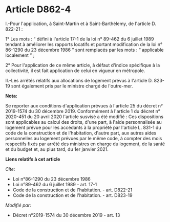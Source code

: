 # Article D862-4

I.-Pour l'application, à Saint-Martin et à Saint-Barthélemy, de l'article D. 822-21 : 

1° Les mots : “ défini à l'article 17-1 de la loi n° 89-462 du 6 juillet 1989 tendant à améliorer les rapports locatifs et
portant modification de la loi n° 86-1290 du 23 décembre 1986 ” sont remplacés par les mots : “ applicable localement ” ; 

2° Pour l'application de ce même article, à défaut d'indice spécifique à la collectivité, il est fait application de celui en
vigueur en métropole. 

II.-Les arrêtés relatifs aux allocations de logement prévus à l'article D. 823-19 sont également pris par le ministre chargé
de l'outre-mer.

**Nota:**

Se reporter aux conditions d'application prévues à l'article 25 du décret n° 2019-1574 du 30 décembre 2019. Conformément à
l'article 1 du décret n° 2020-451 du 20 avril 2020 l'article susvisé a été modifié : Ces dispositions sont applicables au
calcul des droits, d'une part, à l'aide personnalisée au logement prévue pour les accédants à la propriété par l'article L.
831-1 du code de la construction et de l'habitation, d'autre part, aux autres aides personnelles au logement prévues par le
même code, à compter des mois respectifs fixés par arrêté des ministres en charge du logement, de la santé et du budget et,
au plus tard, du 1er janvier 2021.

**Liens relatifs à cet article**

_Cite_:

  - Loi n°86-1290 du 23 décembre 1986
  - Loi n°89-462 du 6 juillet 1989 - art. 17-1
  - Code de la construction et de l'habitation. - art. D822-21
  - Code de la construction et de l'habitation. - art. D823-19

_Modifié par_:

  - Décret n°2019-1574 du 30 décembre 2019 - art. 13
